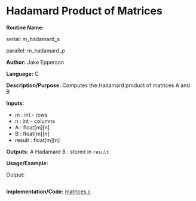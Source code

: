 # Hadamard Product of Matrices

**Routine Name:** 

serial: m_hadamard_s

parallel: m_hadamard_p

**Author:** Jake Epperson

**Language:** C

**Description/Purpose:** Computes the Hadamard product of matrices A and B

**Inputs:**

- m : int - rows
- n : int - columns
- A : float[m][n]
- B : float[m][n]
- result : float[m][n]

**Outputs:** A Hadamard B : stored in `result`

**Usage/Example:**

Output:
```
```

**Implementation/Code:** [matrices.c](../../../../src/linear_algebra/C/matrices.c)